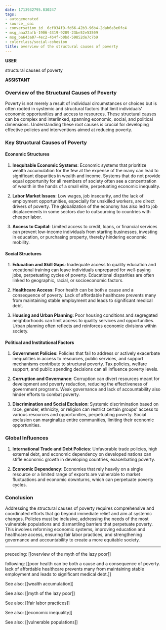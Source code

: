 ```yaml
---
date: 1713932795.830247
tags:
- autogenerated
- source__oai
- conversation_id__6cf034f9-fd66-42b3-96b4-2dab6a3e6fc4
- msg_aaa22afb-1906-4319-9209-23be52e53509
- msg_ba643a07-4ec2-4b4f-b0bd-59852de7c7b9
- colorclass/social-cohesion
title: overview of the structural causes of poverty
---
```


**USER**

structural causes of poverty


**ASSISTANT**

### Overview of the Structural Causes of Poverty

Poverty is not merely a result of individual circumstances or choices but is often rooted in systemic and structural factors that limit individuals' economic opportunities and access to resources. These structural causes can be complex and interlinked, spanning economic, social, and political dimensions. Understanding these root causes is crucial for developing effective policies and interventions aimed at reducing poverty.

### Key Structural Causes of Poverty

#### Economic Structures

1. **Inequitable Economic Systems**: Economic systems that prioritize wealth accumulation for the few at the expense of the many can lead to significant disparities in wealth and income. Systems that do not provide equal opportunity for all members of society often see a concentration of wealth in the hands of a small elite, perpetuating economic inequality.

2. **Labor Market Issues**: Low wages, job insecurity, and the lack of employment opportunities, especially for unskilled workers, are direct drivers of poverty. The globalization of the economy has also led to job displacements in some sectors due to outsourcing to countries with cheaper labor.

3. **Access to Capital**: Limited access to credit, loans, or financial services can prevent low-income individuals from starting businesses, investing in education, or purchasing property, thereby hindering economic mobility.

#### Social Structures

1. **Education and Skill Gaps**: Inadequate access to quality education and vocational training can leave individuals unprepared for well-paying jobs, perpetuating cycles of poverty. Educational disparities are often linked to geographic, racial, or socioeconomic factors.

2. **Healthcare Access**: Poor health can be both a cause and a consequence of poverty. Lack of affordable healthcare prevents many from maintaining stable employment and leads to significant medical debt.

3. **Housing and Urban Planning**: Poor housing conditions and segregated neighborhoods can limit access to quality services and opportunities. Urban planning often reflects and reinforces economic divisions within society.

#### Political and Institutional Factors

1. **Government Policies**: Policies that fail to address or actively exacerbate inequalities in access to resources, public services, and support mechanisms contribute to structural poverty. Tax policies, welfare support, and public spending decisions can all influence poverty levels.

2. **Corruption and Governance**: Corruption can divert resources meant for development and poverty reduction, reducing the effectiveness of government programs. Weak governance and lack of accountability also hinder efforts to combat poverty.

3. **Discrimination and Social Exclusion**: Systemic discrimination based on race, gender, ethnicity, or religion can restrict certain groups' access to various resources and opportunities, perpetuating poverty. Social exclusion can marginalize entire communities, limiting their economic opportunities.

### Global Influences

1. **International Trade and Debt Policies**: Unfavorable trade policies, high external debt, and economic dependency on developed nations can stifle economic growth in developing countries, exacerbating poverty.

2. **Economic Dependency**: Economies that rely heavily on a single resource or a limited range of exports are vulnerable to market fluctuations and economic downturns, which can perpetuate poverty cycles.

### Conclusion

Addressing the structural causes of poverty requires comprehensive and coordinated efforts that go beyond immediate relief and aim at systemic changes. Policies must be inclusive, addressing the needs of the most vulnerable populations and dismantling barriers that perpetuate poverty. This involves reforming economic systems, improving education and healthcare access, ensuring fair labor practices, and strengthening governance and accountability to create a more equitable society.


---

preceding: [[overview of the myth of the lazy poor]]  


following: [[poor health can be both a cause and a consequence of poverty. lack of affordable healthcare prevents many from maintaining stable employment and leads to significant medical debt.]]

See also: [[wealth accumulation]]


See also: [[myth of the lazy poor]]


See also: [[fair labor practices]]


See also: [[economic inequality]]


See also: [[vulnerable populations]]